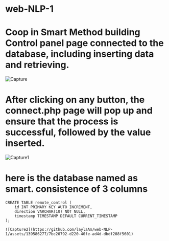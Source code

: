 # web-NLP-1
# Coop in Smart Method building Control panel page connected to the database, including inserting data and retrieving.

![Capture](https://github.com/laylaAm/web-NLP-1/assets/139586277/0a94cbc5-0410-429f-8e15-0b8cce593fcd)

# After clicking on any button, the connect.php page will pop up and ensure that the process is successful, followed by the value inserted.

![Capture1](https://github.com/laylaAm/web-NLP-1/assets/139586277/0141bcc6-01e8-4b40-a6f6-6795537e5cc6)

# here is the database named as smart. consistence of 3 columns

```linux
CREATE TABLE remote_control (
    id INT PRIMARY KEY AUTO_INCREMENT,
    direction VARCHAR(10) NOT NULL,
    timestamp TIMESTAMP DEFAULT CURRENT_TIMESTAMP
);

![Capture2](https://github.com/laylaAm/web-NLP-1/assets/139586277/7bc20792-d220-40fe-ad4d-dbdf208f5601)
